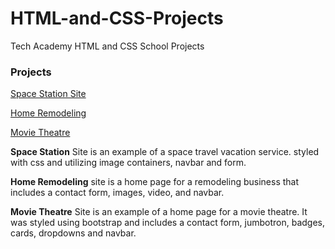 # HTML-and-CSS-Projects
Tech Academy HTML and CSS School Projects

### Projects

[Space Station Site](https://github.com/JonGano/HTML-and-CSS-Projects/commit/a51ed9929eaf68712f8651d9824667cec4376f01)

[Home Remodeling](One-PageWebsite)

[Movie Theatre](bootstrap4_project)

**Space Station** Site is an example of a space travel vacation service. styled with css and utilizing image containers, navbar and form. 

**Home Remodeling** site is a home page for a remodeling business that includes a contact form, images, video, and navbar.

**Movie Theatre** Site is an example of a home page for a movie theatre. It was styled using bootstrap and includes a contact form, jumbotron, badges, cards, dropdowns and navbar.


